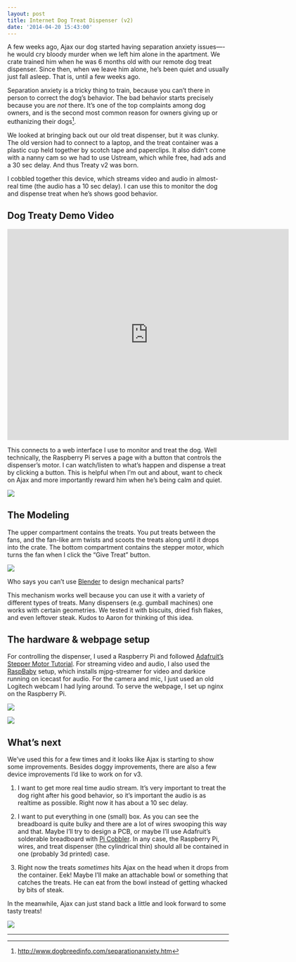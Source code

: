 ```yaml
---
layout: post
title: Internet Dog Treat Dispenser (v2)
date: '2014-04-20 15:43:00'
---
```


A few weeks ago, Ajax our dog started having separation anxiety issues—-he would cry bloody murder when we left him alone in the apartment. We crate trained him when he was 6 months old with our remote dog treat dispenser. Since then, when we leave him alone, he’s been quiet and usually just fall asleep. That is, until a few weeks ago.

Separation anxiety is a tricky thing to train, because you can’t there in person to correct the dog’s behavior. The bad behavior starts precisely because you are *not* there. It’s one of the top complaints among dog owners, and is the second most common reason for owners giving up or euthanizing their dogs[^1].

We looked at bringing back out our old treat dispenser, but it was clunky. The old version had to connect to a laptop, and the treat container was a plastic cup held together by scotch tape and paperclips. It also didn’t come with a nanny cam so we had to use Ustream, which while free, had ads and a 30 sec delay. And thus Treaty v2 was born.

I cobbled together this device, which streams video and audio in almost-real time (the audio has a 10 sec delay). I can use this to monitor the dog and dispense treat when he’s shows good behavior.

## Dog Treaty Demo Video

<iframe width="640" height="480" src="https://www.youtube.com/embed/mhdJi2rF1xA" frameborder="0" allowfullscreen></iframe>

This connects to a web interface I use to monitor and treat the dog. Well technically, the Raspberry Pi serves a page with a button that controls the dispenser’s motor. I can watch/listen to what’s happen and dispense a treat by clicking a button. This is helpful when I’m out and about, want to check on Ajax and more importantly reward him when he’s being calm and quiet.

![](/content/images/2015/06/1-nSa44VhzPnyBbGhgC8S1JQ.jpeg)

## The Modeling
The upper compartment contains the treats. You put treats between the fans, and the fan-like arm twists and scoots the treats along until it drops into the crate. The bottom compartment contains the stepper motor, which turns the fan when I click the “Give Treat” button.

![](/content/images/2015/06/1-U1Z70vS2J9La8VW9wsdp0w.jpeg)

Who says you can’t use [Blender](http://www.blender.org) to design mechanical parts?

This mechanism works well because you can use it with a variety of different types of treats. Many dispensers (e.g. gumball machines) one works with certain geometries. We tested it with biscuits, dried fish flakes, and even leftover steak. Kudos to Aaron for thinking of this idea.

## The hardware & webpage setup

For controlling the dispenser, I used a Raspberry Pi and followed [Adafruit’s Stepper Motor Tutorial](https://learn.adafruit.com/adafruits-raspberry-pi-lesson-10-stepper-motors?view=all). For streaming video and audio, I also used the [RaspBaby](https://github.com/moustaki/raspbaby) setup, which installs mjpg-streamer for video and darkice running on icecast for audio. For the camera and mic, I just used an old Logitech webcam I had lying around. To serve the webpage, I set up nginx on the Raspberry Pi.

![](/content/images/2015/06/1-ClASvTZusbsTV_UQrQWsdA.jpeg)

![](/content/images/2015/06/1-8JyZgw9r-KV3aEIEmRN0ig.jpeg)

## What’s next

We’ve used this for a few times and it looks like Ajax is starting to show some improvements. Besides doggy improvements, there are also a few device improvements I’d like to work on for v3.

1. I want to get more real time audio stream. It’s very important to treat the dog right after his good behavior, so it’s important the audio is as realtime as possible. Right now it has about a 10 sec delay.

2. I want to put everything in one (small) box. As you can see the breadboard is quite bulky and there are a lot of wires swooping this way and that. Maybe I’ll try to design a PCB, or maybe I’ll use Adafruit’s solderable breadboard with [Pi Cobbler](https://www.adafruit.com/products/1148). In any case, the Raspberry Pi, wires, and treat dispenser (the cylindrical thin) should all be contained in one (probably 3d printed) case.

3. Right now the treats *sometimes* hits Ajax on the head when it drops from the container. Eek! Maybe I’ll make an attachable bowl or something that catches the treats. He can eat from the bowl instead of getting whacked by bits of steak.

In the meanwhile, Ajax can just stand back a little and look forward to some tasty treats!

![](/content/images/2015/06/1-inhcnpHmfX2DWqk_iXzUng.jpeg)

---

[^1]: http://www.dogbreedinfo.com/separationanxiety.htm